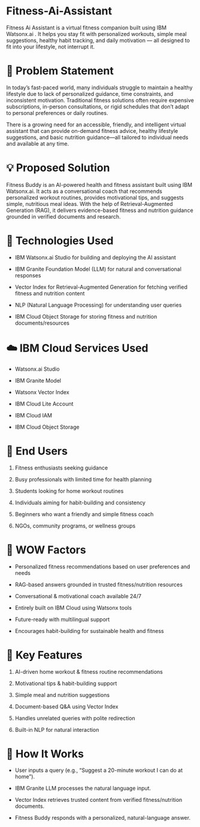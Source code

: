 # Fitness-Ai-Assistant

Fitness Ai Assistant is a virtual fitness companion built using IBM Watsonx.ai . It helps you stay fit with personalized workouts, simple meal suggestions, healthy habit tracking, and daily motivation — all designed to fit into your lifestyle, not interrupt it.
# 🧩 Problem Statement
In today’s fast-paced world, many individuals struggle to maintain a healthy lifestyle due to lack of personalized guidance, time constraints, and inconsistent motivation. Traditional fitness solutions often require expensive subscriptions, in-person consultations, or rigid schedules that don’t adapt to personal preferences or daily routines.

There is a growing need for an accessible, friendly, and intelligent virtual assistant that can provide on-demand fitness advice, healthy lifestyle suggestions, and basic nutrition guidance—all tailored to individual needs and available at any time.

# 💡 Proposed Solution
Fitness Buddy is an AI-powered health and fitness assistant built using IBM Watsonx.ai. It acts as a conversational coach that recommends personalized workout routines, provides motivational tips, and suggests simple, nutritious meal ideas. With the help of Retrieval-Augmented Generation (RAG), it delivers evidence-based fitness and nutrition guidance grounded in verified documents and research.

# 🧠 Technologies Used

- IBM Watsonx.ai Studio for building and deploying the AI assistant

- IBM Granite Foundation Model (LLM) for natural and conversational responses

- Vector Index for Retrieval-Augmented Generation for fetching verified fitness and nutrition content

- NLP (Natural Language Processing) for understanding user queries

- IBM Cloud Object Storage for storing fitness and nutrition documents/resources

# ☁️ IBM Cloud Services Used

- Watsonx.ai Studio

- IBM Granite Model

- Watsonx Vector Index

- IBM Cloud Lite Account

- IBM Cloud IAM

- IBM Cloud Object Storage

# 👥 End Users

1. Fitness enthusiasts seeking guidance

2. Busy professionals with limited time for health planning

3. Students looking for home workout routines

4. Individuals aiming for habit-building and consistency

5. Beginners who want a friendly and simple fitness coach

6. NGOs, community programs, or wellness groups

# 🌟 WOW Factors

- Personalized fitness recommendations based on user preferences and needs

- RAG-based answers grounded in trusted fitness/nutrition resources

- Conversational & motivational coach available 24/7

- Entirely built on IBM Cloud using Watsonx tools

- Future-ready with multilingual support

- Encourages habit-building for sustainable health and fitness

# 🧪 Key Features

1. AI-driven home workout & fitness routine recommendations

2. Motivational tips & habit-building support

3. Simple meal and nutrition suggestions

4. Document-based Q&A using Vector Index

5. Handles unrelated queries with polite redirection

6. Built-in NLP for natural interaction

# 🚀 How It Works

- User inputs a query (e.g., “Suggest a 20-minute workout I can do at home”).

- IBM Granite LLM processes the natural language input.

- Vector Index retrieves trusted content from verified fitness/nutrition documents.

- Fitness Buddy responds with a personalized, natural-language answer.
